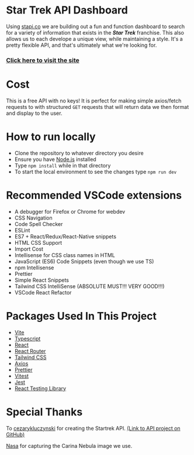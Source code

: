 # Star Trek API Dashboard
Using [stapi.co](https://stapi.co/) we are building out a fun and function dashboard to search for a variety of information that exists in the ***Star Trek*** franchise. This also allows us to each develope a unique view, while maintaining a style. It's a pretty flexible API, and that's ultimately what we're looking for.

### [Click here to visit the site](https://frontend-stapi.onrender.com/)

# Cost
This is a free API with no keys! It is perfect for making simple axios/fetch requests to with structured `GET` requests that will return data we then format and display to the user.

# How to run locally
- Clone the repository to whatever directory you desire
- Ensure you have [Node.js](https://nodejs.org/en) installed
- Type `npm install` while in that directory
- To start the local environment to see the changes type `npm run dev`

# Recommended VSCode extensions
- A debugger for Firefox or Chrome for webdev
- CSS Navigation
- Code Spell Checker
- ESLint
- ES7 + React/Redux/React-Native snippets
- HTML CSS Support
- Import Cost
- Intellisense for CSS class names in HTML
- JavaScript (ES6) Code Snippets (even though we use TS)
- npm Intellisense
- Prettier
- Simple React Snippets
- Tailwind CSS IntelliSense (ABSOLUTE MUST!!! VERY GOOD!!!)
- VSCode React Refactor

# Packages Used In This Project
- [Vite](https://vitejs.dev/)
- [Typescript](https://www.typescriptlang.org/)
- [React](https://react.dev/)
- [React Router](https://reactrouter.com/en/main)
- [Tailwind CSS](https://tailwindcss.com/)
- [Axios](https://axios-http.com/docs/intro)
- [Prettier](https://prettier.io/)
- [Vitest](https://vitest.dev/)
- [Jest](https://jestjs.io/)
- [React Testing Library](https://testing-library.com/docs/react-testing-library/intro/)

# Special Thanks
To [cezarykluczynski](https://github.com/cezarykluczynski) for creating the Startrek API. [(Link to API project on GitHub)](https://github.com/cezarykluczynski/stapi)

[Nasa](https://images.nasa.gov/details/carina_nebula) for capturing the Carina Nebula image we use.
